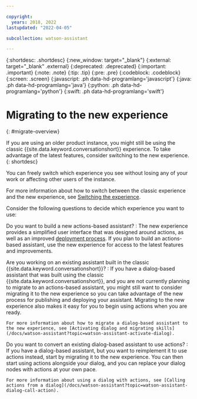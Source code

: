 ```yaml
---

copyright:
  years: 2018, 2022
lastupdated: "2022-04-05"

subcollection: watson-assistant

---
```


{:shortdesc: .shortdesc}
{:new_window: target="_blank"}
{:external: target="_blank" .external}
{:deprecated: .deprecated}
{:important: .important}
{:note: .note}
{:tip: .tip}
{:pre: .pre}
{:codeblock: .codeblock}
{:screen: .screen}
{:javascript: .ph data-hd-programlang='javascript'}
{:java: .ph data-hd-programlang='java'}
{:python: .ph data-hd-programlang='python'}
{:swift: .ph data-hd-programlang='swift'}



# Migrating to the new experience
{: #migrate-overview}

If you are using an older product instance, you might still be using the classic {{site.data.keyword.conversationshort}} experience. To take advantage of the latest features, consider switching to the new experience.
{: shortdesc}

You can freely switch which experience you see without losing any of your work or affecting other users of the instance.

For more information about how to switch between the classic experience and the new experience, see [Switching the experience](/docs/watson-assistant?topic=watson-assistant-welcome-new-assistant#welcome-new-assistant-switch-experience).

Consider the following questions to decide which experience you want to use:

Do you want to build a new actions-based assistant?
:    The new experience provides a simplified user interface that was designed around actions, as well as an improved [deployment process](/docs/watson-assistant?topic=watson-assistant-publish-overview). If you plan to build an actions-based assistant, use the new experience for access to the latest features and improvements.

Are you working on an existing assistant built in the classic {{site.data.keyword.conversationshort}}?
:    If you have a dialog-based assistant that was built using the classic {{site.data.keyword.conversationshort}}, and you are not currently planning to migrate to an actions-based assistant, you might still want to consider migrating it to the new experience so you can take advantage of the new process for publishing and deploying your assistant. Migrating to the new experience also makes it easy for you to begin using actions when you are ready.

    For more information about how to migrate a dialog-based assistant to the new experience, see [Activating dialog and migrating skills](/docs/watson-assistant?topic=watson-assistant-activate-dialog).

Do you want to convert an existing dialog-based assistant to use actions?
:    If you have a dialog-based assistant, but you want to reimplement it to use actions instead, start by migrating it to the new experience. You can then start using actions alongside your dialog, and you can replace your dialog nodes with actions at your own pace.

    For more information about using a dialog with actions, see [Calling actions from a dialog](/docs/watson-assistant?topic=watson-assistant-dialog-call-action).
